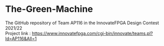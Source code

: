 # The-Green-Machine
 The GitHub repository of Team AP116 in the InnovateFPGA Design Contest 2021/22<br>
 Project link : https://www.innovatefpga.com/cgi-bin/innovate/teams.pl?Id=AP116&All=1 <br>
